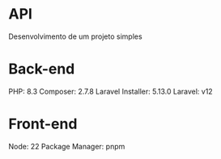 # API
Desenvolvimento de um projeto simples

# Back-end
PHP: 8.3
Composer: 2.7.8
Laravel Installer: 5.13.0
Laravel: v12

# Front-end
Node: 22
Package Manager: pnpm

